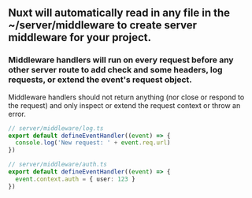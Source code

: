 ## Nuxt will automatically read in any file in the ~/server/middleware to create server middleware for your project.

### Middleware handlers will run on every request before any other server route to add check and some headers, log requests, or extend the event's request object.

Middleware handlers should not return anything (nor close or respond to the request) and only inspect or extend the request context or throw an error.

```ts
// server/middleware/log.ts
export default defineEventHandler((event) => {
  console.log('New request: ' + event.req.url)
})
```

```ts
// server/middleware/auth.ts
export default defineEventHandler((event) => {
  event.context.auth = { user: 123 }
})
```
